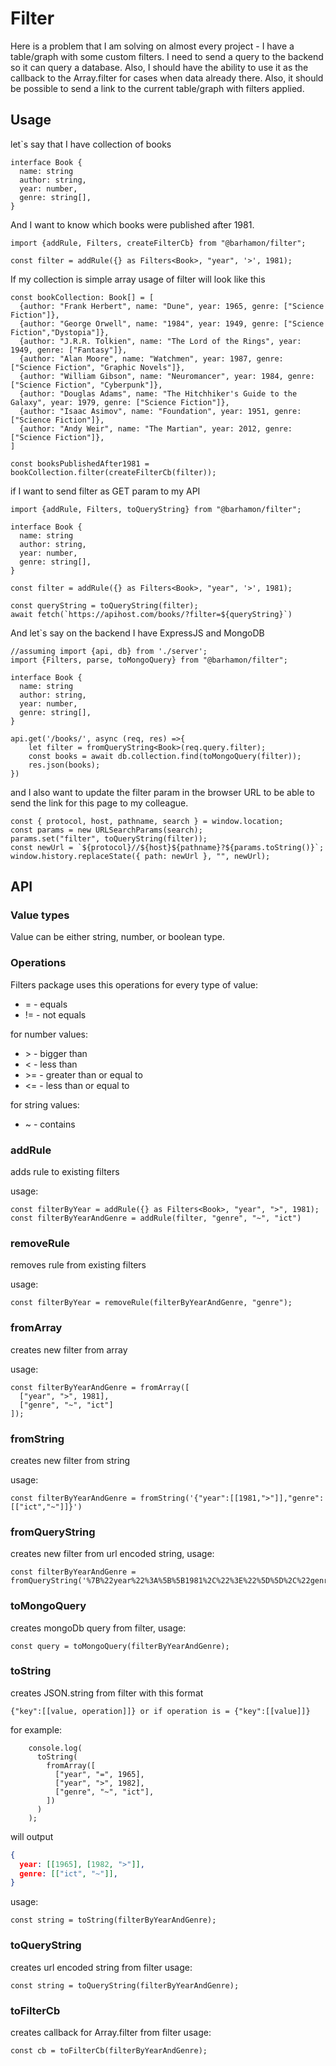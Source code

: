 # Filter

Here is a problem that I am solving on almost every project - I have a table/graph with some custom filters. I need to send a query to the backend so it can query a database. Also, I should have the ability to use it as the callback to the Array.filter for cases when data already there. Also, it should be possible to send a link to the current table/graph with filters applied.


## Usage

let`s say that I have collection of books

```TS
interface Book {
  name: string
  author: string,
  year: number,
  genre: string[],
}
```

And I want to know which books were published after 1981.

```TS
import {addRule, Filters, createFilterCb} from "@barhamon/filter";

const filter = addRule({} as Filters<Book>, "year", '>', 1981);
```

If my collection is simple array usage of filter will look like this

```TS
const bookCollection: Book[] = [
  {author: "Frank Herbert", name: "Dune", year: 1965, genre: ["Science Fiction"]},
  {author: "George Orwell", name: "1984", year: 1949, genre: ["Science Fiction","Dystopia"]},
  {author: "J.R.R. Tolkien", name: "The Lord of the Rings", year: 1949, genre: ["Fantasy"]},
  {author: "Alan Moore", name: "Watchmen", year: 1987, genre: ["Science Fiction", "Graphic Novels"]},
  {author: "William Gibson", name: "Neuromancer", year: 1984, genre: ["Science Fiction", "Cyberpunk"]},
  {author: "Douglas Adams", name: "The Hitchhiker's Guide to the Galaxy", year: 1979, genre: ["Science Fiction"]},
  {author: "Isaac Asimov", name: "Foundation", year: 1951, genre: ["Science Fiction"]},
  {author: "Andy Weir", name: "The Martian", year: 2012, genre: ["Science Fiction"]},
]

const booksPublishedAfter1981 =  bookCollection.filter(createFilterCb(filter));
```

if I want to send filter as GET param to my API

```TS
import {addRule, Filters, toQueryString} from "@barhamon/filter";

interface Book {
  name: string
  author: string,
  year: number,
  genre: string[],
}

const filter = addRule({} as Filters<Book>, "year", '>', 1981);

const queryString = toQueryString(filter);
await fetch(`https://apihost.com/books/?filter=${queryString}`)
```

And let`s say on the backend I have ExpressJS and MongoDB
```TS
//assuming import {api, db} from './server';
import {Filters, parse, toMongoQuery} from "@barhamon/filter";

interface Book {
  name: string
  author: string,
  year: number,
  genre: string[],
}

api.get('/books/', async (req, res) =>{
    let filter = fromQueryString<Book>(req.query.filter);
    const books = await db.collection.find(toMongoQuery(filter));
    res.json(books);
})
```
and I also want to update the filter param in the browser URL to be able to send the link for this page to my colleague.
```TS
const { protocol, host, pathname, search } = window.location;
const params = new URLSearchParams(search);
params.set("filter", toQueryString(filter));
const newUrl = `${protocol}//${host}${pathname}?${params.toString()}`;
window.history.replaceState({ path: newUrl }, "", newUrl);
```

## API

### Value types
Value can be either string, number, or boolean type.

### Operations

Filters package uses this operations
for every type of value:
* = - equals
* != - not equals

for number values:
* \> - bigger than
* < - less than
* \>= - greater than or equal to
* <= - less than or equal to

for string values:
* ~ - contains

### addRule
adds rule to existing filters

usage:
```TS
const filterByYear = addRule({} as Filters<Book>, "year", ">", 1981);
const filterByYearAndGenre = addRule(filter, "genre", "~", "ict")
```
### removeRule
removes rule from existing filters

usage:
```TS
const filterByYear = removeRule(filterByYearAndGenre, "genre");
```


### fromArray
creates new filter from array

usage:
```TS
const filterByYearAndGenre = fromArray([
  ["year", ">", 1981],
  ["genre", "~", "ict"]
]);
```
### fromString
creates new filter from string

usage:
```TS
const filterByYearAndGenre = fromString('{"year":[[1981,">"]],"genre":[["ict","~"]]}')
```
### fromQueryString
creates new filter from url encoded string,
usage:
```TS
const filterByYearAndGenre = fromQueryString('%7B%22year%22%3A%5B%5B1981%2C%22%3E%22%5D%5D%2C%22genre%22%3A%5B%5B%22ict%22%2C%22~%22%5D%5D%7D')
```
### toMongoQuery
creates mongoDb query from filter,
usage:
```TS
const query = toMongoQuery(filterByYearAndGenre);
```
### toString
creates JSON.string from filter with this format
```
{"key":[[value, operation]]} or if operation is = {"key":[[value]]}
```
for example:
```TS
    console.log(
      toString(
        fromArray([
          ["year", "=", 1965],
          ["year", ">", 1982],
          ["genre", "~", "ict"],
        ])
      )
    );
```
will output
```JSON
{
  year: [[1965], [1982, ">"]],
  genre: [["ict", "~"]],
}
```

usage:
```TS
const string = toString(filterByYearAndGenre);
```
### toQueryString
creates url encoded string from filter
usage:
```TS
const string = toQueryString(filterByYearAndGenre);
```

### toFilterCb
creates callback for Array.filter from filter
usage:
```TS
const cb = toFilterCb(filterByYearAndGenre);
```